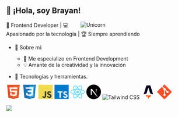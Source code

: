 ## 👋 ¡Hola, soy Brayan!
<img align="right" width=300px alt="Unicorn" src="https://c.tenor.com/zMSbsGWTqosAAAAd/tenor.gif" />

🎨 Frontend Developer | 💻 Apasionado por la tecnología | 🏆 Siempre aprendiendo
- 🌟 Sobre mí:
  
  - 🎯 Me especializo en Frontend Development
  - 💡 Amante de la creatividad y la innovación
    
- 🚀 Tecnologías y herramientas.
<p align="left">
  <img src="https://raw.githubusercontent.com/devicons/devicon/master/icons/html5/html5-original.svg" alt="HTML" width="40" height="40"/> 
  <img src="https://raw.githubusercontent.com/devicons/devicon/master/icons/css3/css3-original.svg" alt="CSS" width="40" height="40"/>
  <img src="https://raw.githubusercontent.com/devicons/devicon/master/icons/javascript/javascript-original.svg" alt="JavaScript" width="40" height="40"/>
  <img src="https://raw.githubusercontent.com/devicons/devicon/master/icons/typescript/typescript-original.svg" alt="TypeScript" width="40" height="40"/>
  <img src="https://raw.githubusercontent.com/devicons/devicon/master/icons/react/react-original.svg" alt="React" width="40" height="40"/>
  <img src="https://raw.githubusercontent.com/devicons/devicon/master/icons/nextjs/nextjs-original.svg" alt="Next.js" width="40" height="40"/>
  <img src="https://www.vectorlogo.zone/logos/tailwindcss/tailwindcss-icon.svg" alt="Tailwind CSS" width="40" height="40"/>
  <img src="https://raw.githubusercontent.com/devicons/devicon/master/icons/astro/astro-original.svg" alt="Astro" width="40" height="40"/>
  <img src="https://raw.githubusercontent.com/devicons/devicon/master/icons/git/git-original.svg" alt="Git" width="40" height="40"/>
</p>

<img src="https://github.com/user-attachments/assets/868a8769-fc2e-4aac-b683-91d77a5c7b44" width=100px/>
